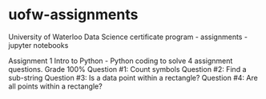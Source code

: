 # uofw-assignments
University of Waterloo Data Science certificate program - assignments - jupyter notebooks

Assignment 1
Intro to Python - Python coding to solve 4 assignment questions.  Grade 100%
Question #1: Count symbols
Question #2: Find a sub-string
Question #3: Is a data point within a rectangle?
Question #4: Are all points within a rectangle?
